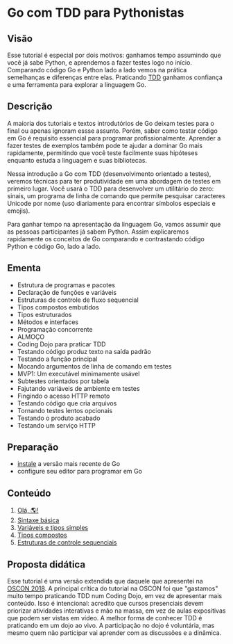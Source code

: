 # Go com TDD para Pythonistas

## Visão

Esse tutorial é especial por dois motivos: ganhamos tempo assumindo que você já sabe Python, e aprendemos a fazer testes logo no início. Comparando código Go e Python lado a lado vemos na prática semelhanças e diferenças entre elas. Praticando [TDD](http://tdd.caelum.com.br/) ganhamos confiança e uma ferramenta para explorar a linguagem Go.


## Descrição

A maioria dos tutoriais e textos introdutórios de Go deixam testes para o final ou apenas ignoram essse assunto. Porém, saber como testar código em Go é requisito essencial para programar profissionalmente. Aprender a fazer testes de exemplos também pode te ajudar a dominar Go mais rapidamente, permitindo que você teste facilmente suas hipóteses enquanto estuda a linguagem e suas bibliotecas.

Nessa introdução a Go com TDD (desenvolvimento orientado a testes), veremos técnicas para ter produtividade em uma abordagem de testes em primeiro lugar. Você usará o TDD para desenvolver um utilitário do zero: sinais, um programa de linha de comando que permite pesquisar caracteres Unicode por nome (uso diariamente para encontrar símbolos especiais e emojis).

Para ganhar tempo na apresentação da linguagem Go, vamos assumir que as pessoas participantes já sabem Python. Assim explicaremos rapidamente os conceitos de Go comparando e contrastando código Python e código Go, lado a lado.


## Ementa

- Estrutura de programas e pacotes
- Declaração de funções e variáveis
- Estruturas de controle de fluxo sequencial
- Tipos compostos embutidos
- Tipos estruturados
- Métodos e interfaces
- Programação concorrente
- ALMOÇO
- Coding Dojo para praticar TDD
- Testando código produz texto na saída padrão
- Testando a função principal
- Mocando argumentos de linha de comando em testes
- MVP1: Um executável minimamente usável
- Subtestes orientados por tabela
- Fajutando variáveis ​​de ambiente em testes
- Fingindo o acesso HTTP remoto
- Testando código que cria arquivos
- Tornando testes lentos opcionais
- Testando o produto acabado
- Testando um serviço HTTP




## Preparação

- [instale](https://golang.org/doc/install) a versão mais recente de Go
- configure seu editor para programar em Go

## Conteúdo

1. [Olá, 🌎!](01-hello)
1. [Sintaxe básica](02-sintaxe-basica)
1. [Variáveis e tipos simples](03-vars-simples)
1. [Tipos compostos](04-compostos)
1. [Estruturas de controle sequenciais](05-controle-seq)

## Proposta didática

Esse tutorial é uma versão extendida que daquele que apresentei na [OSCON 2018](https://conferences.oreilly.com/oscon/oscon-or-2018/public/schedule/detail/67124). A principal crítica do tutorial na OSCON foi que "gastamos" muito tempo praticando TDD num Coding Dojo, em vez de apresentar mais conteúdo. Isso é intencional: acredito que cursos presenciais devem priorizar atividades interativas e mão na massa, em vez de aulas expositivas que podem ser vistas em vídeo. A melhor forma de conhecer TDD é praticando em um dojo ao vivo. A participação no dojo é voluntária, mas mesmo quem não participar vai aprender com as discussões e a dinâmica.


